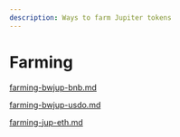 ```yaml
---
description: Ways to farm Jupiter tokens
---
```


# Farming

[farming-bwjup-bnb.md](farming-bwjup-bnb.md "mention")

[farming-bwjup-usdo.md](farming-bwjup-usdo.md "mention")

[farming-jup-eth.md](farming-jup-eth.md "mention")
